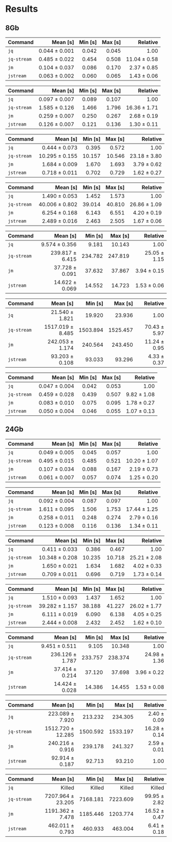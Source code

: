 # Results

## 8Gb

| Command | Mean [s] | Min [s] | Max [s] | Relative |
|:---|---:|---:|---:|---:|
| `jq` | 0.044 ± 0.001 | 0.042 | 0.045 | 1.00 |
| `jq-stream` | 0.485 ± 0.022 | 0.454 | 0.508 | 11.04 ± 0.58 |
| `jm` | 0.104 ± 0.037 | 0.086 | 0.170 | 2.37 ± 0.85 |
| `jstream` | 0.063 ± 0.002 | 0.060 | 0.065 | 1.43 ± 0.06 |

| Command | Mean [s] | Min [s] | Max [s] | Relative |
|:---|---:|---:|---:|---:|
| `jq` | 0.097 ± 0.007 | 0.089 | 0.107 | 1.00 |
| `jq-stream` | 1.585 ± 0.126 | 1.466 | 1.796 | 16.36 ± 1.71 |
| `jm` | 0.259 ± 0.007 | 0.250 | 0.267 | 2.68 ± 0.19 |
| `jstream` | 0.126 ± 0.007 | 0.121 | 0.136 | 1.30 ± 0.11 |

| Command | Mean [s] | Min [s] | Max [s] | Relative |
|:---|---:|---:|---:|---:|
| `jq` | 0.444 ± 0.073 | 0.395 | 0.572 | 1.00 |
| `jq-stream` | 10.295 ± 0.155 | 10.157 | 10.546 | 23.18 ± 3.80 |
| `jm` | 1.684 ± 0.009 | 1.670 | 1.693 | 3.79 ± 0.62 |
| `jstream` | 0.718 ± 0.011 | 0.702 | 0.729 | 1.62 ± 0.27 |

| Command | Mean [s] | Min [s] | Max [s] | Relative |
|:---|---:|---:|---:|---:|
| `jq` | 1.490 ± 0.053 | 1.452 | 1.573 | 1.00 |
| `jq-stream` | 40.006 ± 0.802 | 39.014 | 40.810 | 26.86 ± 1.09 |
| `jm` | 6.254 ± 0.168 | 6.143 | 6.551 | 4.20 ± 0.19 |
| `jstream` | 2.489 ± 0.016 | 2.463 | 2.505 | 1.67 ± 0.06 |

| Command | Mean [s] | Min [s] | Max [s] | Relative |
|:---|---:|---:|---:|---:|
| `jq` | 9.574 ± 0.356 | 9.181 | 10.143 | 1.00 |
| `jq-stream` | 239.817 ± 6.415 | 234.782 | 247.819 | 25.05 ± 1.15 |
| `jm` | 37.728 ± 0.091 | 37.632 | 37.867 | 3.94 ± 0.15 |
| `jstream` | 14.622 ± 0.069 | 14.552 | 14.723 | 1.53 ± 0.06 |

| Command | Mean [s] | Min [s] | Max [s] | Relative |
|:---|---:|---:|---:|---:|
| `jq` | 21.540 ± 1.821 | 19.920 | 23.936 | 1.00 |
| `jq-stream` | 1517.019 ± 8.485 | 1503.894 | 1525.457 | 70.43 ± 5.97 |
| `jm` | 242.053 ± 1.174 | 240.564 | 243.450 | 11.24 ± 0.95 |
| `jstream` | 93.203 ± 0.108 | 93.033 | 93.296 | 4.33 ± 0.37 |

| Command | Mean [s] | Min [s] | Max [s] | Relative |
|:---|---:|---:|---:|---:|
| `jq` | 0.047 ± 0.004 | 0.042 | 0.053 | 1.00 |
| `jq-stream` | 0.459 ± 0.028 | 0.439 | 0.507 | 9.82 ± 1.08 |
| `jm` | 0.083 ± 0.010 | 0.075 | 0.095 | 1.78 ± 0.27 |
| `jstream` | 0.050 ± 0.004 | 0.046 | 0.055 | 1.07 ± 0.13 |

## 24Gb

| Command | Mean [s] | Min [s] | Max [s] | Relative |
|:---|---:|---:|---:|---:|
| `jq` | 0.049 ± 0.005 | 0.045 | 0.057 | 1.00 |
| `jq-stream` | 0.495 ± 0.015 | 0.485 | 0.521 | 10.20 ± 1.07 |
| `jm` | 0.107 ± 0.034 | 0.088 | 0.167 | 2.19 ± 0.73 |
| `jstream` | 0.061 ± 0.007 | 0.057 | 0.074 | 1.25 ± 0.20 |

| Command | Mean [s] | Min [s] | Max [s] | Relative |
|:---|---:|---:|---:|---:|
| `jq` | 0.092 ± 0.004 | 0.087 | 0.097 | 1.00 |
| `jq-stream` | 1.611 ± 0.095 | 1.506 | 1.753 | 17.44 ± 1.25 |
| `jm` | 0.258 ± 0.011 | 0.248 | 0.274 | 2.79 ± 0.16 |
| `jstream` | 0.123 ± 0.008 | 0.116 | 0.136 | 1.34 ± 0.11 |

| Command | Mean [s] | Min [s] | Max [s] | Relative |
|:---|---:|---:|---:|---:|
| `jq` | 0.411 ± 0.033 | 0.386 | 0.467 | 1.00 |
| `jq-stream` | 10.348 ± 0.208 | 10.235 | 10.718 | 25.21 ± 2.08 |
| `jm` | 1.650 ± 0.021 | 1.634 | 1.682 | 4.02 ± 0.33 |
| `jstream` | 0.709 ± 0.011 | 0.696 | 0.719 | 1.73 ± 0.14 |

| Command | Mean [s] | Min [s] | Max [s] | Relative |
|:---|---:|---:|---:|---:|
| `jq` | 1.510 ± 0.093 | 1.437 | 1.652 | 1.00 |
| `jq-stream` | 39.282 ± 1.157 | 38.188 | 41.227 | 26.02 ± 1.77 |
| `jm` | 6.111 ± 0.019 | 6.090 | 6.138 | 4.05 ± 0.25 |
| `jstream` | 2.444 ± 0.008 | 2.432 | 2.452 | 1.62 ± 0.10 |

| Command | Mean [s] | Min [s] | Max [s] | Relative |
|:---|---:|---:|---:|---:|
| `jq` | 9.451 ± 0.511 | 9.105 | 10.348 | 1.00 |
| `jq-stream` | 236.126 ± 1.787 | 233.757 | 238.374 | 24.98 ± 1.36 |
| `jm` | 37.414 ± 0.214 | 37.120 | 37.698 | 3.96 ± 0.22 |
| `jstream` | 14.424 ± 0.028 | 14.386 | 14.455 | 1.53 ± 0.08 |

| Command | Mean [s] | Min [s] | Max [s] | Relative |
|:---|---:|---:|---:|---:|
| `jq` | 223.089 ± 7.920 | 213.232 | 234.305 | 2.40 ± 0.09 |
| `jq-stream` | 1512.720 ± 12.285 | 1500.592 | 1533.197 | 16.28 ± 0.14 |
| `jm` | 240.216 ± 0.916 | 239.178 | 241.327 | 2.59 ± 0.01 |
| `jstream` | 92.914 ± 0.187 | 92.713 | 93.210 | 1.00 |

| Command | Mean [s] | Min [s] | Max [s] | Relative |
|:---|---:|---:|---:|---:|
| `jq` | Killed | Killed | Killed | Killed |
| `jq-stream` | 7207.964 ± 23.205 | 7168.181 | 7223.609 | 99.95 ± 2.82 |
| `jm` | 1191.362 ± 7.478 | 1185.446 | 1203.774 | 16.52 ± 0.47 |
| `jstream` | 462.011 ± 0.793 | 460.933 | 463.004 | 6.41 ± 0.18 |
